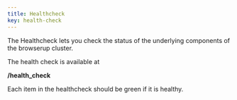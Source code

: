 ```yaml
---
title: Healthcheck
key: health-check
---
```


The Healthcheck lets you check the status of the underlying components of the browserup cluster.

The health check is available at

  **/health_check**

Each item in the healthcheck should be green if it is healthy.
